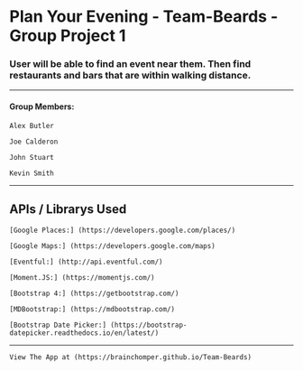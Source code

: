 # Plan Your Evening - Team-Beards - Group Project 1
### User will be able to find an event near them. Then find restaurants and bars that are within walking distance.
---
#### Group Members:
	Alex Butler
  
	Joe Calderon
  
	John Stuart
  
	Kevin Smith
---
## APIs / Librarys Used
	[Google Places:] (https://developers.google.com/places/)

	[Google Maps:] (https://developers.google.com/maps)
	
	[Eventful:] (http://api.eventful.com/)

	[Moment.JS:] (https://momentjs.com/)
	
	[Bootstrap 4:] (https://getbootstrap.com/)
	
	[MDBootstrap:] (https://mdbootstrap.com/)
	
	[Bootstrap Date Picker:] (https://bootstrap-datepicker.readthedocs.io/en/latest/)
---
	View The App at (https://brainchomper.github.io/Team-Beards)